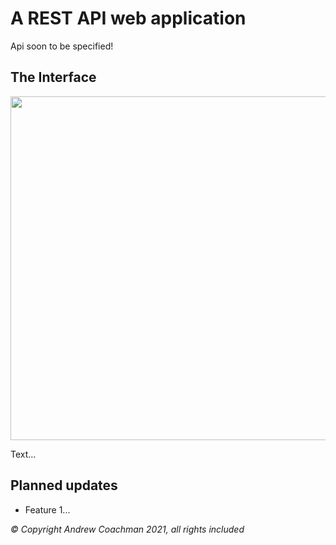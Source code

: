 # A REST API web application
Api soon to be specified!

## The Interface

<p>
    <img src="image1.PNG" width="550" />
</p>

Text...


## Planned updates
- Feature 1...

*© Copyright Andrew Coachman 2021, all rights included*